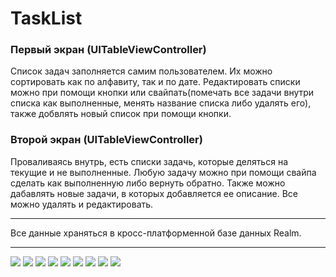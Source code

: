 # TaskList
### Первый экран (UITableViewController)
Список задач заполняется самим пользователем. Их можно сортировать как по алфавиту, так и по дате. Редактировать списки можно при помощи кнопки или свайпать(помечать все задачи внутри списка как выполненные, менять название списка либо удалять его), также добвлять новый список при помощи кнопки.
### Второй экран (UITableViewController)
Проваливаясь внутрь, есть списки задачь, которые деляться на текущие и не выполненные. Любую задачу можно при помощи свайпа сделать как выполненную либо вернуть обратно. Также можно дабавлять новые задачи, в которых добавляется ее описание. Все можно удалять и редактировать. 
***
Все данные храняться в кросс-платформенной базе данных Realm.
***
![](https://github.com/VictorinaVicka/TaskList/blob/master/RealmHW14/Assets.xcassets/1.imageset/1.png)
![](https://github.com/VictorinaVicka/TaskList/blob/master/RealmHW14/Assets.xcassets/2.imageset/2.png)
![](https://github.com/VictorinaVicka/TaskList/blob/master/RealmHW14/Assets.xcassets/3.imageset/3.png)
![](https://github.com/VictorinaVicka/TaskList/blob/master/RealmHW14/Assets.xcassets/4.imageset/4.png)
![](https://github.com/VictorinaVicka/TaskList/blob/master/RealmHW14/Assets.xcassets/5.imageset/5.png)
![](https://github.com/VictorinaVicka/TaskList/blob/master/RealmHW14/Assets.xcassets/6.imageset/6.png)
![](https://github.com/VictorinaVicka/TaskList/blob/master/RealmHW14/Assets.xcassets/7.imageset/7.png)
![](https://github.com/VictorinaVicka/TaskList/blob/master/RealmHW14/Assets.xcassets/8.imageset/8.png)
![](https://github.com/VictorinaVicka/TaskList/blob/master/RealmHW14/Assets.xcassets/9.imageset/9.png)
